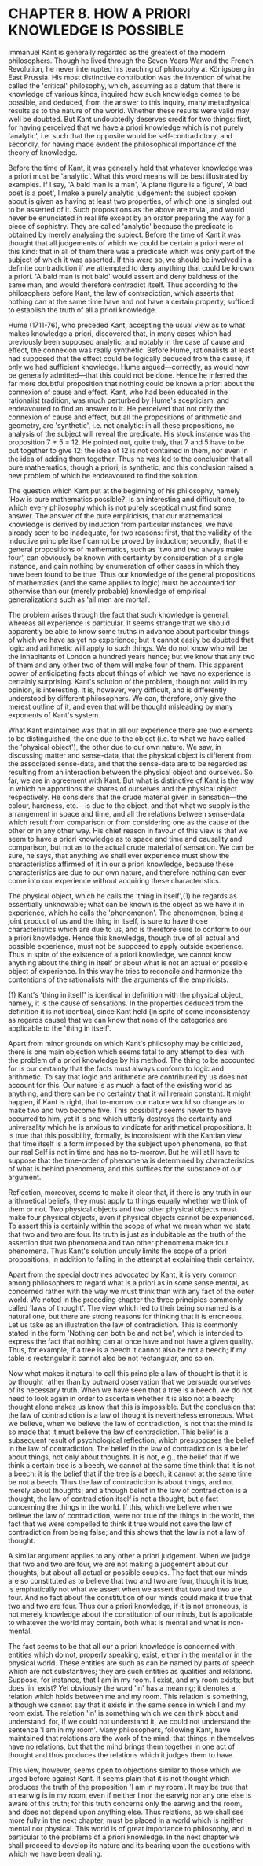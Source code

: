 # CHAPTER 8. HOW A PRIORI KNOWLEDGE IS POSSIBLE

Immanuel Kant is generally regarded as the greatest of the modern philosophers. Though he lived through the Seven Years War and the French Revolution, he never interrupted his teaching of philosophy at Königsberg in East Prussia. His most distinctive contribution was the invention of what he called the 'critical' philosophy, which, assuming as a datum that there is knowledge of various kinds, inquired how such knowledge comes to be possible, and deduced, from the answer to this inquiry, many metaphysical results as to the nature of the world. Whether these results were valid may well be doubted. But Kant undoubtedly deserves credit for two things: first, for having perceived that we have a priori knowledge which is not purely 'analytic', i.e. such that the opposite would be self-contradictory, and secondly, for having made evident the philosophical importance of the theory of knowledge.

Before the time of Kant, it was generally held that whatever knowledge was a priori must be 'analytic'. What this word means will be best illustrated by examples. If I say, 'A bald man is a man', 'A plane figure is a figure', 'A bad poet is a poet', I make a purely analytic judgement: the subject spoken about is given as having at least two properties, of which one is singled out to be asserted of it. Such propositions as the above are trivial, and would never be enunciated in real life except by an orator preparing the way for a piece of sophistry. They are called 'analytic' because the predicate is obtained by merely analysing the subject. Before the time of Kant it was thought that all judgements of which we could be certain a priori were of this kind: that in all of them there was a predicate which was only part of the subject of which it was asserted. If this were so, we should be involved in a definite contradiction if we attempted to deny anything that could be known a priori. 'A bald man is not bald' would assert and deny baldness of the same man, and would therefore contradict itself. Thus according to the philosophers before Kant, the law of contradiction, which asserts that nothing can at the same time have and not have a certain property, sufficed to establish the truth of all a priori knowledge.

Hume (1711-76), who preceded Kant, accepting the usual view as to what makes knowledge a priori, discovered that, in many cases which had previously been supposed analytic, and notably in the case of cause and effect, the connexion was really synthetic. Before Hume, rationalists at least had supposed that the effect could be logically deduced from the cause, if only we had sufficient knowledge. Hume argued—correctly, as would now be generally admitted—that this could not be done. Hence he inferred the far more doubtful proposition that nothing could be known a priori about the connexion of cause and effect. Kant, who had been educated in the rationalist tradition, was much perturbed by Hume's scepticism, and endeavoured to find an answer to it. He perceived that not only the connexion of cause and effect, but all the propositions of arithmetic and geometry, are 'synthetic', i.e. not analytic: in all these propositions, no analysis of the subject will reveal the predicate. His stock instance was the proposition 7 + 5 = 12. He pointed out, quite truly, that 7 and 5 have to be put together to give 12: the idea of 12 is not contained in them, nor even in the idea of adding them together. Thus he was led to the conclusion that all pure mathematics, though a priori, is synthetic; and this conclusion raised a new problem of which he endeavoured to find the solution.

The question which Kant put at the beginning of his philosophy, namely 'How is pure mathematics possible?' is an interesting and difficult one, to which every philosophy which is not purely sceptical must find some answer. The answer of the pure empiricists, that our mathematical knowledge is derived by induction from particular instances, we have already seen to be inadequate, for two reasons: first, that the validity of the inductive principle itself cannot be proved by induction; secondly, that the general propositions of mathematics, such as 'two and two always make four', can obviously be known with certainty by consideration of a single instance, and gain nothing by enumeration of other cases in which they have been found to be true. Thus our knowledge of the general propositions of mathematics (and the same applies to logic) must be accounted for otherwise than our (merely probable) knowledge of empirical generalizations such as 'all men are mortal'.

The problem arises through the fact that such knowledge is general, whereas all experience is particular. It seems strange that we should apparently be able to know some truths in advance about particular things of which we have as yet no experience; but it cannot easily be doubted that logic and arithmetic will apply to such things. We do not know who will be the inhabitants of London a hundred years hence; but we know that any two of them and any other two of them will make four of them. This apparent power of anticipating facts about things of which we have no experience is certainly surprising. Kant's solution of the problem, though not valid in my opinion, is interesting. It is, however, very difficult, and is differently understood by different philosophers. We can, therefore, only give the merest outline of it, and even that will be thought misleading by many exponents of Kant's system.

What Kant maintained was that in all our experience there are two elements to be distinguished, the one due to the object (i.e. to what we have called the 'physical object'), the other due to our own nature. We saw, in discussing matter and sense-data, that the physical object is different from the associated sense-data, and that the sense-data are to be regarded as resulting from an interaction between the physical object and ourselves. So far, we are in agreement with Kant. But what is distinctive of Kant is the way in which he apportions the shares of ourselves and the physical object respectively. He considers that the crude material given in sensation—the colour, hardness, etc.—is due to the object, and that what we supply is the arrangement in space and time, and all the relations between sense-data which result from comparison or from considering one as the cause of the other or in any other way. His chief reason in favour of this view is that we seem to have a priori knowledge as to space and time and causality and comparison, but not as to the actual crude material of sensation. We can be sure, he says, that anything we shall ever experience must show the characteristics affirmed of it in our a priori knowledge, because these characteristics are due to our own nature, and therefore nothing can ever come into our experience without acquiring these characteristics.

The physical object, which he calls the 'thing in itself',(1) he regards as essentially unknowable; what can be known is the object as we have it in experience, which he calls the 'phenomenon'. The phenomenon, being a joint product of us and the thing in itself, is sure to have those characteristics which are due to us, and is therefore sure to conform to our a priori knowledge. Hence this knowledge, though true of all actual and possible experience, must not be supposed to apply outside experience. Thus in spite of the existence of a priori knowledge, we cannot know anything about the thing in itself or about what is not an actual or possible object of experience. In this way he tries to reconcile and harmonize the contentions of the rationalists with the arguments of the empiricists.

(1) Kant's 'thing in itself' is identical in definition with the physical object, namely, it is the cause of sensations. In the properties deduced from the definition it is not identical, since Kant held (in spite of some inconsistency as regards cause) that we can know that none of the categories are applicable to the 'thing in itself'.

Apart from minor grounds on which Kant's philosophy may be criticized, there is one main objection which seems fatal to any attempt to deal with the problem of a priori knowledge by his method. The thing to be accounted for is our certainty that the facts must always conform to logic and arithmetic. To say that logic and arithmetic are contributed by us does not account for this. Our nature is as much a fact of the existing world as anything, and there can be no certainty that it will remain constant. It might happen, if Kant is right, that to-morrow our nature would so change as to make two and two become five. This possibility seems never to have occurred to him, yet it is one which utterly destroys the certainty and universality which he is anxious to vindicate for arithmetical propositions. It is true that this possibility, formally, is inconsistent with the Kantian view that time itself is a form imposed by the subject upon phenomena, so that our real Self is not in time and has no to-morrow. But he will still have to suppose that the time-order of phenomena is determined by characteristics of what is behind phenomena, and this suffices for the substance of our argument.

Reflection, moreover, seems to make it clear that, if there is any truth in our arithmetical beliefs, they must apply to things equally whether we think of them or not. Two physical objects and two other physical objects must make four physical objects, even if physical objects cannot be experienced. To assert this is certainly within the scope of what we mean when we state that two and two are four. Its truth is just as indubitable as the truth of the assertion that two phenomena and two other phenomena make four phenomena. Thus Kant's solution unduly limits the scope of a priori propositions, in addition to failing in the attempt at explaining their certainty.

Apart from the special doctrines advocated by Kant, it is very common among philosophers to regard what is a priori as in some sense mental, as concerned rather with the way we must think than with any fact of the outer world. We noted in the preceding chapter the three principles commonly called 'laws of thought'. The view which led to their being so named is a natural one, but there are strong reasons for thinking that it is erroneous. Let us take as an illustration the law of contradiction. This is commonly stated in the form 'Nothing can both be and not be', which is intended to express the fact that nothing can at once have and not have a given quality. Thus, for example, if a tree is a beech it cannot also be not a beech; if my table is rectangular it cannot also be not rectangular, and so on.

Now what makes it natural to call this principle a law of thought is that it is by thought rather than by outward observation that we persuade ourselves of its necessary truth. When we have seen that a tree is a beech, we do not need to look again in order to ascertain whether it is also not a beech; thought alone makes us know that this is impossible. But the conclusion that the law of contradiction is a law of thought is nevertheless erroneous. What we believe, when we believe the law of contradiction, is not that the mind is so made that it must believe the law of contradiction. This belief is a subsequent result of psychological reflection, which presupposes the belief in the law of contradiction. The belief in the law of contradiction is a belief about things, not only about thoughts. It is not, e.g., the belief that if we think a certain tree is a beech, we cannot at the same time think that it is not a beech; it is the belief that if the tree is a beech, it cannot at the same time be not a beech. Thus the law of contradiction is about things, and not merely about thoughts; and although belief in the law of contradiction is a thought, the law of contradiction itself is not a thought, but a fact concerning the things in the world. If this, which we believe when we believe the law of contradiction, were not true of the things in the world, the fact that we were compelled to think it true would not save the law of contradiction from being false; and this shows that the law is not a law of thought.

A similar argument applies to any other a priori judgement. When we judge that two and two are four, we are not making a judgement about our thoughts, but about all actual or possible couples. The fact that our minds are so constituted as to believe that two and two are four, though it is true, is emphatically not what we assert when we assert that two and two are four. And no fact about the constitution of our minds could make it true that two and two are four. Thus our a priori knowledge, if it is not erroneous, is not merely knowledge about the constitution of our minds, but is applicable to whatever the world may contain, both what is mental and what is non-mental.

The fact seems to be that all our a priori knowledge is concerned with entities which do not, properly speaking, exist, either in the mental or in the physical world. These entities are such as can be named by parts of speech which are not substantives; they are such entities as qualities and relations. Suppose, for instance, that I am in my room. I exist, and my room exists; but does 'in' exist? Yet obviously the word 'in' has a meaning; it denotes a relation which holds between me and my room. This relation is something, although we cannot say that it exists in the same sense in which I and my room exist. The relation 'in' is something which we can think about and understand, for, if we could not understand it, we could not understand the sentence 'I am in my room'. Many philosophers, following Kant, have maintained that relations are the work of the mind, that things in themselves have no relations, but that the mind brings them together in one act of thought and thus produces the relations which it judges them to have.

This view, however, seems open to objections similar to those which we urged before against Kant. It seems plain that it is not thought which produces the truth of the proposition 'I am in my room'. It may be true that an earwig is in my room, even if neither I nor the earwig nor any one else is aware of this truth; for this truth concerns only the earwig and the room, and does not depend upon anything else. Thus relations, as we shall see more fully in the next chapter, must be placed in a world which is neither mental nor physical. This world is of great importance to philosophy, and in particular to the problems of a priori knowledge. In the next chapter we shall proceed to develop its nature and its bearing upon the questions with which we have been dealing.